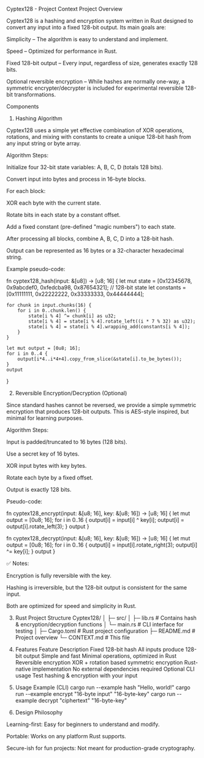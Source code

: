 Cyptex128 - Project Context
Project Overview

Cyptex128 is a hashing and encryption system written in Rust designed to convert any input into a fixed 128-bit output. Its main goals are:

Simplicity – The algorithm is easy to understand and implement.

Speed – Optimized for performance in Rust.

Fixed 128-bit output – Every input, regardless of size, generates exactly 128 bits.

Optional reversible encryption – While hashes are normally one-way, a symmetric encrypter/decrypter is included for experimental reversible 128-bit transformations.

Components
1. Hashing Algorithm

Cyptex128 uses a simple yet effective combination of XOR operations, rotations, and mixing with constants to create a unique 128-bit hash from any input string or byte array.

Algorithm Steps:

Initialize four 32-bit state variables: A, B, C, D (totals 128 bits).

Convert input into bytes and process in 16-byte blocks.

For each block:

XOR each byte with the current state.

Rotate bits in each state by a constant offset.

Add a fixed constant (pre-defined "magic numbers") to each state.

After processing all blocks, combine A, B, C, D into a 128-bit hash.

Output can be represented as 16 bytes or a 32-character hexadecimal string.

Example pseudo-code:

fn cyptex128_hash(input: &[u8]) -> [u8; 16] {
    let mut state = [0x12345678, 0x9abcdef0, 0xfedcba98, 0x87654321]; // 128-bit state
    let constants = [0x11111111, 0x22222222, 0x33333333, 0x44444444];

    for chunk in input.chunks(16) {
        for i in 0..chunk.len() {
            state[i % 4] ^= chunk[i] as u32;
            state[i % 4] = state[i % 4].rotate_left((i * 7 % 32) as u32);
            state[i % 4] = state[i % 4].wrapping_add(constants[i % 4]);
        }
    }

    let mut output = [0u8; 16];
    for i in 0..4 {
        output[i*4..i*4+4].copy_from_slice(&state[i].to_be_bytes());
    }
    output
}

2. Reversible Encryption/Decryption (Optional)

Since standard hashes cannot be reversed, we provide a simple symmetric encryption that produces 128-bit outputs. This is AES-style inspired, but minimal for learning purposes.

Algorithm Steps:

Input is padded/truncated to 16 bytes (128 bits).

Use a secret key of 16 bytes.

XOR input bytes with key bytes.

Rotate each byte by a fixed offset.

Output is exactly 128 bits.

Pseudo-code:

fn cyptex128_encrypt(input: &[u8; 16], key: &[u8; 16]) -> [u8; 16] {
    let mut output = [0u8; 16];
    for i in 0..16 {
        output[i] = input[i] ^ key[i];
        output[i] = output[i].rotate_left(3);
    }
    output
}

fn cyptex128_decrypt(input: &[u8; 16], key: &[u8; 16]) -> [u8; 16] {
    let mut output = [0u8; 16];
    for i in 0..16 {
        output[i] = input[i].rotate_right(3);
        output[i] ^= key[i];
    }
    output
}


✅ Notes:

Encryption is fully reversible with the key.

Hashing is irreversible, but the 128-bit output is consistent for the same input.

Both are optimized for speed and simplicity in Rust.

3. Rust Project Structure
Cyptex128/
│
├─ src/
│   ├─ lib.rs        # Contains hash & encryption/decryption functions
│   └─ main.rs       # CLI interface for testing
│
├─ Cargo.toml        # Rust project configuration
├─ README.md         # Project overview
└─ CONTEXT.md        # This file

4. Features
Feature	Description
Fixed 128-bit hash	All inputs produce 128-bit output
Simple and fast	Minimal operations, optimized in Rust
Reversible encryption	XOR + rotation based symmetric encryption
Rust-native implementation	No external dependencies required
Optional CLI usage	Test hashing & encryption with your input
5. Usage Example (CLI)
cargo run --example hash "Hello, world!"
cargo run --example encrypt "16-byte input" "16-byte-key"
cargo run --example decrypt "ciphertext" "16-byte-key"

6. Design Philosophy

Learning-first: Easy for beginners to understand and modify.

Portable: Works on any platform Rust supports.

Secure-ish for fun projects: Not meant for production-grade cryptography.